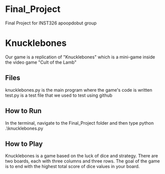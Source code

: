 # Final_Project
Final Project for INST326
apoopdobut group

# Knucklebones

Our game is a replication of "Knucklebones" which is a mini-game inside the video game "Cult of the Lamb"

## Files

knucklebones.py is the main program where the game's code is written
test.py is a test file that we used to test using github

## How to Run

In the terminal, navigate to the Final_Project folder and then type python .\knucklebones.py

## How to Play

Knucklebones is a game based on the luck of dice and strategy. There are two boards, each with three columns and three rows. The goal of the game is to end with the highest total score of dice values in your board. 
